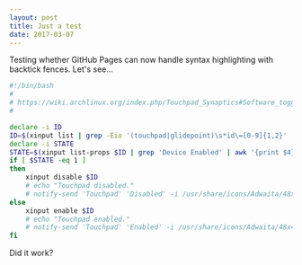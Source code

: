 ```yaml
---
layout: post
title: Just a test
date: 2017-03-07
---
```


Testing whether GitHub Pages can now handle syntax highlighting with backtick
fences. Let's see...

```bash
#!/bin/bash
#
# https://wiki.archlinux.org/index.php/Touchpad_Synaptics#Software_toggle
#

declare -i ID
ID=$(xinput list | grep -Eio '(touchpad|glidepoint)\s*id\=[0-9]{1,2}' | grep -Eo '[0-9]{1,2}')
declare -i STATE
STATE=$(xinput list-props $ID | grep 'Device Enabled' | awk '{print $4}')
if [ $STATE -eq 1 ]
then
    xinput disable $ID
    # echo "Touchpad disabled."
    # notify-send 'Touchpad' 'Disabled' -i /usr/share/icons/Adwaita/48x48/devices/input-touchpad.png
else
    xinput enable $ID
    # echo "Touchpad enabled."
    # notify-send 'Touchpad' 'Enabled' -i /usr/share/icons/Adwaita/48x48/devices/input-touchpad.png
fi
```

Did it work?
